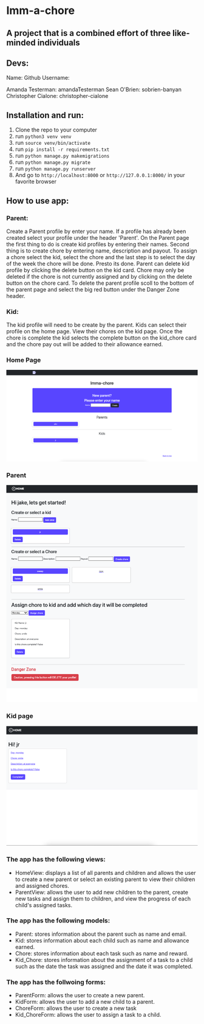 # Imm-a-chore




## A project that is a combined effort of three like-minded individuals

## Devs:
Name:            Github Username:

Amanda Testerman: amandaTesterman
Sean O'Brien: sobrien-banyan
Christopher Cialone: christopher-cialone

## Installation and run:
1. Clone the repo to your computer
2. run `python3 venv venv`
3. run `source venv/bin/activate` 
4. run `pip install -r requirements.txt`
5. run `python manage.py makemigrations`
6. run `python manage.py migrate`
7. run `python manage.py runserver`
8. And go to `http://localhost:8000` or `http://127.0.0.1:8000/` in your favorite browser

## How to use app:

### Parent:
Create a Parent profile by enter your name. If a profile has already been created select your profile under the header 'Parent'.
On the Parent page the first thing to do is create kid profiles by entering their names. Second thing is to create chore by entering name, description and payout. To assign a chore select the kid, select the chore and the last step is to select the day of the week the chore will be done. Presto its done. Parent can delete kid profile by clicking the delete button on the kid card. Chore may only be deleted if the chore is not currently assigned and by clicking on the delete button on the chore card. To delete the parent profile scoll to the bottom of the parent page and select the big red button under the Danger Zone header.


### Kid:
The kid profile will need to be create by the parent. Kids can select their profile on the home page. View their chores on the kid page. Once the chore is complete the kid selects the complete button on the kid_chore card and the chore pay out will be added to their allowance earned.


### Home Page
![Home page](./images/home_page.png)


### Parent
![Parent page](./images/parent_page.png)


### Kid page
![Kid page](./images/kid_page.png)

### The app has the following views:
* HomeView: displays a list of all parents and children and allows the user to create a new parent or select an existing parent to view their children and assigned chores.
* ParentView: allows the user to add new children to the parent, create new tasks and assign them to children, and view the progress of each child's assigned tasks.

### The app has the following models:
* Parent: stores information about the parent such as name and email.
* Kid: stores information about each child such as name and allowance earned.
* Chore: stores information about each task such as name and reward.
* Kid_Chore: stores information about the assignment of a task to a child such as the date the task was assigned and the date it was completed.

### The app has the follwoing forms:
* ParentForm: allows the user to create a new parent.
* KidForm: allows the user to add a new child to a parent.
* ChoreForm: allows the user to create a new task
* Kid_ChoreForm: allows the user to assign a task to a child.

